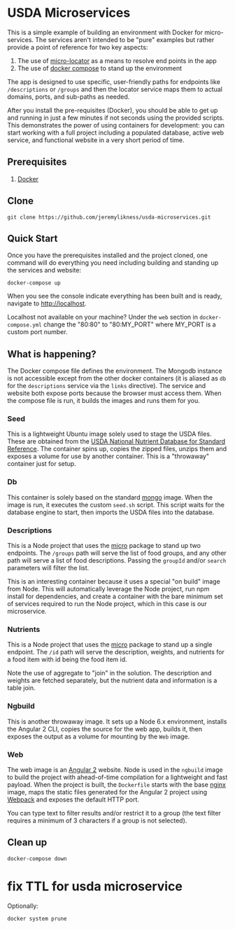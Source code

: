 # USDA Microservices

This is a simple example of building an environment with Docker for micro-services. The services aren't intended to be "pure" examples but rather provide a point of reference for two key aspects: 

1. The use of [micro-locator](https://github.com/jeremylikness/micro-locator) as a means to resolve end points in the app
2. The use of [docker compose](https://docs.docker.com/compose/) to stand up the environment 

The app is designed to use specific, user-friendly paths for endpoints like `/descriptions` or `/groups` and then the locator service maps them to actual domains, ports, and sub-paths as needed. 

After you install the pre-requisites (Docker), you should be able to get up and running in just a few minutes if not seconds using the provided scripts. This demonstrates the power of using containers for development: you can start working with a full project including a populated database, active web service, and functional website in a very short period of time.

## Prerequisites

1. [Docker](https://www.docker.com/)

## Clone 

`git clone https://github.com/jeremylikness/usda-microservices.git `

## Quick Start 

Once you have the prerequisites installed and the project cloned, one command will do everything you need including building and standing up the services and website: 

`docker-compose up`

When you see the console indicate everything has been built and is ready, navigate to [http://localhost](http://localhost). 

Localhost not available on your machine? Under the `web` section in `docker-compose.yml` change the "80:80" to "80:MY_PORT" where MY_PORT is a custom port number. 

## What is happening? 

The Docker compose file defines the environment. The Mongodb instance is not accessible except from the other docker containers (it is aliased as `db` for the `descriptions` service via the `links` directive). The service and website both expose ports because the browser must access them. When the compose file is run, it builds the images and runs them for you. 

### Seed 

This is a lightweight Ubuntu image solely used to stage the USDA files. These are obtained from the [USDA National Nutrient Database for Standard Reference](https://www.ars.usda.gov/northeast-area/beltsville-md/beltsville-human-nutrition-research-center/nutrient-data-laboratory/docs/usda-national-nutrient-database-for-standard-reference/). The container spins up, copies the zipped files, unzips them and exposes a volume for use by another container. This is a "throwaway" container just for setup.

### Db 

This container is solely based on the standard [mongo](https://hub.docker.com/_/mongo/) image. When the image is run, it executes the custom `seed.sh` script. This script waits for the database engine to start, then imports the USDA files into the database. 

### Descriptions 

This is a Node project that uses the [micro](https://github.com/zeit/micro) package to stand up two endpoints. The `/groups` path will serve the list of food groups, and any other path will serve a list of food descriptions. Passing the `groupId` and/or `search` parameters will filter the list. 

This is an interesting container because it uses a special "on build" image from Node. This will automatically leverage the Node project, run npm install for dependencies, and create a container with the bare minimum set of services required to run the Node project, which in this case is our microservice. 

### Nutrients 

This is a Node project that uses the [micro](https://github.com/zeit/micro) package to stand up a single endpoint. The `/id` path will serve the description, weights, and nutrients for a food item with id being the food item id.

Note the use of aggregate to "join" in the solution. The description and weights are fetched separately, but the nutrient data and information is a table join. 

### Ngbuild 

This is another throwaway image. It sets up a Node 6.x environment, installs the Angular 2 CLI, copies the source for the web app, builds it, then exposes the output as a volume for mounting by the `Web` image.

### Web 

The web image is an [Angular 2](https://angular.io) website. Node is used in the `ngbuild` image to build the project with ahead-of-time compilation for a lightweight and fast payload. When the project is built, the `Dockerfile` starts with the base [nginx](https://hub.docker.com/_/nginx/) image, maps the static files generated for the Angular 2 project using [Webpack](https://github.com/webpack/webpack) and exposes the default HTTP port. 

You can type text to filter results and/or restrict it to a group (the text filter requires a minimum of 3 characters if a group is not selected).

## Clean up 

`docker-compose down` 

# fix TTL for usda microservice

Optionally: 

`docker system prune` 
